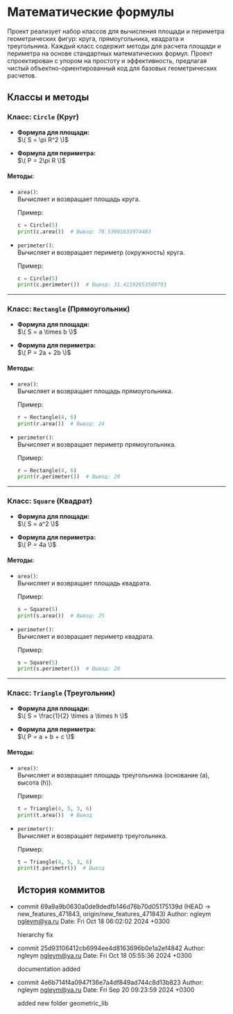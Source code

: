 # Математические формулы

Проект реализует набор классов для вычисления площади и периметра геометрических фигур: круга, прямоугольника, квадрата и треугольника. Каждый класс содержит методы для расчета площади и периметра на основе стандартных математических формул. Проект спроектирован с упором на простоту и эффективность, предлагая чистый объектно-ориентированный код для базовых геометрических расчетов.

## Классы и методы

### Класс: `Circle` (Круг)

- **Формула для площади:**  
  $\( S = \pi R^2 \)$
  
- **Формула для периметра:**  
  $\( P = 2\pi R \)$

#### Методы:

- `area()`:  
  Вычисляет и возвращает площадь круга.
  
  Пример:
  ```python
  c = Circle(5)
  print(c.area())  # Вывод: 78.53981633974483
  ```

- `perimeter()`:  
  Вычисляет и возвращает периметр (окружность) круга.
  
  Пример:
  ```python
  c = Circle(5)
  print(c.perimeter())  # Вывод: 31.41592653589793
  ```

---

### Класс: `Rectangle` (Прямоугольник)

- **Формула для площади:**  
  $\( S = a \times b \)$
  
- **Формула для периметра:**  
  $\( P = 2a + 2b \)$

#### Методы:

- `area()`:  
  Вычисляет и возвращает площадь прямоугольника.
  
  Пример:
  ```python
  r = Rectangle(4, 6)
  print(r.area())  # Вывод: 24
  ```

- `perimeter()`:  
  Вычисляет и возвращает периметр прямоугольника.
  
  Пример:
  ```python
  r = Rectangle(4, 6)
  print(r.perimeter())  # Вывод: 20
  ```

---

### Класс: `Square` (Квадрат)

- **Формула для площади:**  
  $\( S = a^2 \)$
  
- **Формула для периметра:**  
  $\( P = 4a \)$

#### Методы:

- `area()`:  
  Вычисляет и возвращает площадь квадрата.
  
  Пример:
  ```python
  s = Square(5)
  print(s.area())  # Вывод: 25
  ```

- `perimeter()`:  
  Вычисляет и возвращает периметр квадрата.
  
  Пример:
  ```python
  s = Square(5)
  print(s.perimeter())  # Вывод: 20
  ```

---

### Класс: `Triangle` (Треугольник)

- **Формула для площади:**  
  $\( S = \frac{1}{2} \times a \times h \)$

- **Формула для периметра:**  
  $\( P = a + b + c \)$

#### Методы:

- `area()`:  
  Вычисляет и возвращает площадь треугольника (основание \(a\), высота \(h\)).
  
  Пример:
  ```python
  t = Triangle(4, 5, 3, 6)
  print(t.area())  # Вывод
  ```
- `perimeter()`:  
  Вычисляет и возвращает периметр треугольника.
  
  Пример:
  ```python
  t = Triangle(4, 5, 3, 6)
  print(t.perimetr())  # Вывод

  ```

  ## История коммитов

- commit 69a9a9b0630a0de9dedfb146d76b70d05175139d (HEAD -> new_features_471843, origin/new_features_471843)
Author: ngleym <ngleym@ya.ru>
Date:   Fri Oct 18 06:02:02 2024 +0300

    hierarchy fix

- commit 25d93106412cb6994ee4d8163696b0e1a2ef4842
Author: ngleym <ngleym@ya.ru>
Date:   Fri Oct 18 05:55:36 2024 +0300

    documentation added

- commit 4e6b714f4a0947f36e7a4df849ad744c8d13b823
Author: ngleym <ngleym@ya.ru>
Date:   Fri Sep 20 09:23:59 2024 +0300

    added new folder geometric_lib
